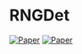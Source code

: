 # RNGDet

[![Paper](http://img.shields.io/badge/Paper-arXiv.2002.05709-B3181B?logo=arXiv)](https://arxiv.org/abs/2002.05709)
[![Paper](http://img.shields.io/badge/Paper-arXiv.2006.10029-B3181B?logo=arXiv)](https://arxiv.org/abs/2006.10029)


